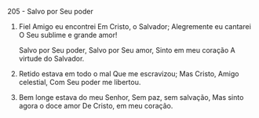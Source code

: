 205 - Salvo por Seu poder

1. Fiel Amigo eu encontrei
   Em Cristo, o Salvador;
   Alegremente eu cantarei
   O Seu sublime e grande amor!

   Salvo por Seu poder,
   Salvo por Seu amor,
   Sinto em meu coração
   A virtude do Salvador.

2. Retido estava em todo o mal
   Que me escravizou;
   Mas Cristo, Amigo celestial,
   Com Seu poder me libertou.

3. Bem longe estava do meu Senhor,
   Sem paz, sem salvação,
   Mas sinto agora o doce amor
   De Cristo, em meu coração.
